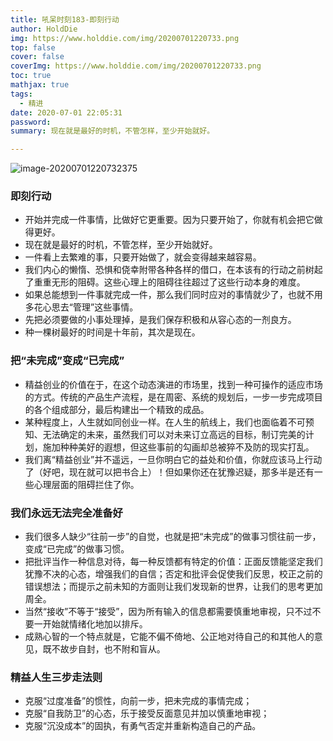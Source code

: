 ```yaml
---
title: 吼呆时刻183-即刻行动
author: HoldDie
img: https://www.holddie.com/img/20200701220733.png
top: false
cover: false
coverImg: https://www.holddie.com/img/20200701220733.png
toc: true
mathjax: true
tags:
  - 精进
date: 2020-07-01 22:05:31
password:
summary: 现在就是最好的时机，不管怎样，至少开始就好。

---
```


![image-20200701220732375](https://www.holddie.com/img/20200701220733.png)

### 即刻行动

- 开始并完成一件事情，比做好它更重要。因为只要开始了，你就有机会把它做得更好。
- 现在就是最好的时机，不管怎样，至少开始就好。
- 一件看上去繁难的事，只要开始做了，就会变得越来越容易。
- 我们内心的懒惰、恐惧和侥幸附带各种各样的借口，在本该有的行动之前树起了重重无形的阻碍。这些心理上的阻碍往往超过了这些行动本身的难度。
- 如果总能想到一件事就完成一件，那么我们同时应对的事情就少了，也就不用多花心思去“管理”这些事情。
- 先把必须要做的小事处理掉，是我们保存积极和从容心态的一剂良方。
- 种一棵树最好的时间是十年前，其次是现在。

### 把“未完成”变成“已完成”

- 精益创业的价值在于，在这个动态演进的市场里，找到一种可操作的适应市场的方式。传统的产品生产流程，是在周密、系统的规划后，一步一步完成项目的各个组成部分，最后构建出一个精致的成品。
- 某种程度上，人生就如同创业一样。在人生的航线上，我们也面临着不可预知、无法确定的未来，虽然我们可以对未来订立高远的目标，制订完美的计划，施加种种美好的遐想，但这些事前的勾画却总被猝不及防的现实打乱。
- 我们离“精益创业”并不遥远，一旦你明白它的益处和价值，你就应该马上行动了（好吧，现在就可以把书合上）！但如果你还在犹豫迟疑，那多半是还有一些心理层面的阻碍拦住了你。

### 我们永远无法完全准备好

- 我们很多人缺少“往前一步”的自觉，也就是把“未完成”的做事习惯往前一步，变成“已完成”的做事习惯。
- 把批评当作一种信息对待，每一种反馈都有特定的价值：正面反馈能坚定我们犹豫不决的心态，增强我们的自信；否定和批评会促使我们反思，校正之前的错误想法；而提示之前未知的方面则让我们发现新的世界，让我们的思考更加周全。
- 当然“接收”不等于“接受”，因为所有输入的信息都需要慎重地审视，只不过不要一开始就情绪化地加以排斥。
- 成熟心智的一个特点就是，它能不偏不倚地、公正地对待自己的和其他人的意见，既不故步自封，也不附和盲从。

### 精益人生三步走法则

- 克服“过度准备”的惯性，向前一步，把未完成的事情完成；
- 克服“自我防卫”的心态，乐于接受反面意见并加以慎重地审视；
- 克服“沉没成本”的固执，有勇气否定并重新构造自己的产品。

